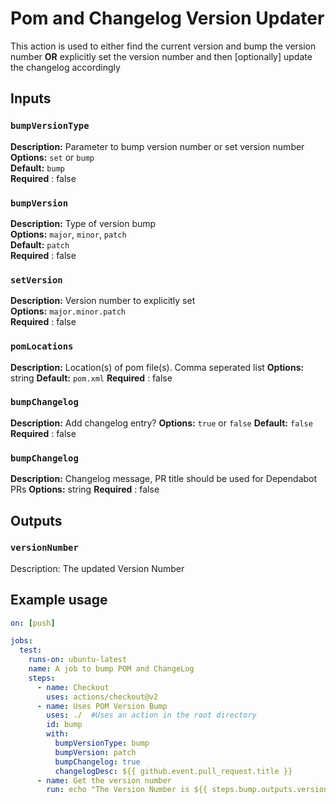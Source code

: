 
# Pom and Changelog Version Updater

This action is used to either find the current version and bump the version number **OR** explicitly set the version number and then [optionally] update the changelog accordingly

## Inputs


### `bumpVersionType`

**Description:** Parameter to bump version number or set version number  
**Options:** `set` or `bump`  
**Default:** `bump`  
**Required** : false  
 

### `bumpVersion`

**Description:** Type of version bump  
**Options:** `major`, `minor`, `patch`  
**Default:** `patch`  
**Required** : false  

### `setVersion`

**Description:** Version number to explicitly set  
**Options:** `major.minor.patch`  
**Required** : false

### `pomLocations`

**Description:** Location(s) of pom file(s). Comma seperated list
**Options:** string
**Default:** `pom.xml`
**Required** : false

### `bumpChangelog`

**Description:** Add changelog entry?
**Options:** `true` or `false`
**Default:** `false`
**Required** : false

### `bumpChangelog`

**Description:** Changelog message, PR title should be used for Dependabot PRs
**Options:** string
**Required** : false

## Outputs

### `versionNumber`

  Description: The updated Version Number

## Example usage
```yaml
on: [push]

jobs:
  test:
    runs-on: ubuntu-latest
    name: A job to bump POM and ChangeLog
    steps:
      - name: Checkout
        uses: actions/checkout@v2
      - name: Uses POM Version Bump
        uses: ./  #Uses an action in the root directory
        id: bump
        with:
          bumpVersionType: bump
          bumpVersion: patch
          bumpChangelog: true
          changelogDesc: ${{ github.event.pull_request.title }}
      - name: Get the version number
        run: echo "The Version Number is ${{ steps.bump.outputs.versionNumber }}"
```